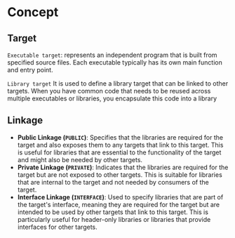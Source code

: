 
# Concept

## Target
`Executable target`: represents an independent program that is built from specified source files. 
Each executable typically has its own main function and entry point.

`Library target`  It is used to define a library target that can be linked to other targets. 
When you have common code that needs to be reused across multiple executables or libraries, you encapsulate this code into a library

## Linkage
- **Public Linkage (`PUBLIC`)**: Specifies that the libraries are required for the target and also exposes them to any targets that link to this target. This is useful for libraries that are essential to the functionality of the target and might also be needed by other targets.
- **Private Linkage (`PRIVATE`)**: Indicates that the libraries are required for the target but are not exposed to other targets. This is suitable for libraries that are internal to the target and not needed by consumers of the target.
- **Interface Linkage (`INTERFACE`)**: Used to specify libraries that are part of the target's interface, meaning they are required for the target but are intended to be used by other targets that link to this target. This is particularly useful for header-only libraries or libraries that provide interfaces for other targets.